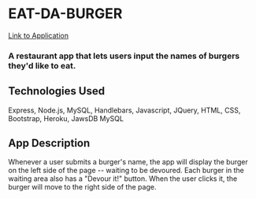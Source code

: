 # EAT-DA-BURGER

[Link to Application](https://peaceful-thicket-59214.herokuapp.com/)

### A restaurant app that lets users input the names of burgers they'd like to eat.

## Technologies Used
Express, Node.js, MySQL, Handlebars, Javascript, JQuery, HTML, CSS, Bootstrap, Heroku, JawsDB MySQL

## App Description
Whenever a user submits a burger's name, the app will display the burger on the left side of the page -- waiting to be devoured. Each burger in the waiting area also has a "Devour it!" button. When the user clicks it, the burger will move to the right side of the page.

